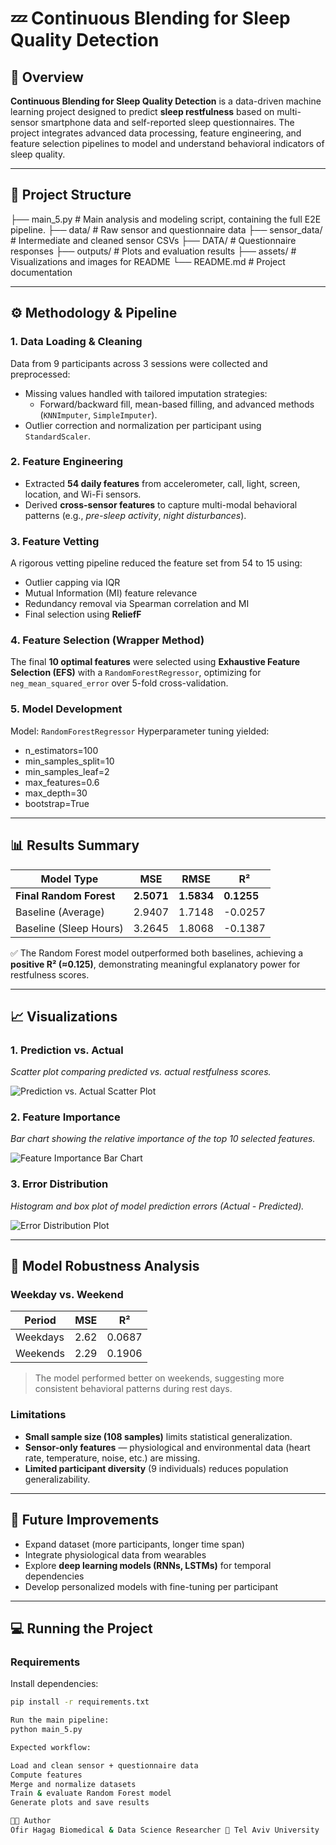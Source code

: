 # 💤 Continuous Blending for Sleep Quality Detection

## 📘 Overview
**Continuous Blending for Sleep Quality Detection** is a data-driven machine learning project designed to predict **sleep restfulness** based on multi-sensor smartphone data and self-reported sleep questionnaires.
The project integrates advanced data processing, feature engineering, and feature selection pipelines to model and understand behavioral indicators of sleep quality.

---

## 🧩 Project Structure
├── main_5.py # Main analysis and modeling script, containing the full E2E pipeline.
├── data/ # Raw sensor and questionnaire data
├── sensor_data/ # Intermediate and cleaned sensor CSVs
├── DATA/ # Questionnaire responses
├── outputs/ # Plots and evaluation results
├── assets/ # Visualizations and images for README
└── README.md # Project documentation

---

## ⚙️ Methodology & Pipeline

### **1. Data Loading & Cleaning**
Data from 9 participants across 3 sessions were collected and preprocessed:
- Missing values handled with tailored imputation strategies:
  - Forward/backward fill, mean-based filling, and advanced methods (`KNNImputer`, `SimpleImputer`).
- Outlier correction and normalization per participant using `StandardScaler`.

### **2. Feature Engineering**
- Extracted **54 daily features** from accelerometer, call, light, screen, location, and Wi-Fi sensors.
- Derived **cross-sensor features** to capture multi-modal behavioral patterns (e.g., *pre-sleep activity*, *night disturbances*).

### **3. Feature Vetting**
A rigorous vetting pipeline reduced the feature set from 54 to 15 using:
- Outlier capping via IQR
- Mutual Information (MI) feature relevance
- Redundancy removal via Spearman correlation and MI
- Final selection using **ReliefF**

### **4. Feature Selection (Wrapper Method)**
The final **10 optimal features** were selected using **Exhaustive Feature Selection (EFS)** with a `RandomForestRegressor`, optimizing for
`neg_mean_squared_error` over 5-fold cross-validation.

### **5. Model Development**
Model: `RandomForestRegressor`
Hyperparameter tuning yielded:
- n_estimators=100
- min_samples_split=10
- min_samples_leaf=2
- max_features=0.6
- max_depth=30
- bootstrap=True

---

## 📊 Results Summary

| Model Type | MSE | RMSE | R² |
|-------------|-----|------|----|
| **Final Random Forest** | **2.5071** | **1.5834** | **0.1255** |
| Baseline (Average) | 2.9407 | 1.7148 | -0.0257 |
| Baseline (Sleep Hours) | 3.2645 | 1.8068 | -0.1387 |

✅ The Random Forest model outperformed both baselines, achieving a **positive R² (≈0.125)**, demonstrating meaningful explanatory power for restfulness scores.

---

## 📈 Visualizations

### **1. Prediction vs. Actual**
*Scatter plot comparing predicted vs. actual restfulness scores.*

![Prediction vs. Actual Scatter Plot](05/assets/prediction_vs_actual.png)

### **2. Feature Importance**
*Bar chart showing the relative importance of the top 10 selected features.*

![Feature Importance Bar Chart](05/assets/feature_importance.png)

### **3. Error Distribution**
*Histogram and box plot of model prediction errors (Actual - Predicted).*

![Error Distribution Plot](05/assets/error_distribution.png)

---

## 🧠 Model Robustness Analysis

### **Weekday vs. Weekend**
| Period | MSE | R² |
|---------|-----|----|
| Weekdays | 2.62 | 0.0687 |
| Weekends | 2.29 | 0.1906 |

> The model performed better on weekends, suggesting more consistent behavioral patterns during rest days.

### **Limitations**
- **Small sample size (108 samples)** limits statistical generalization.
- **Sensor-only features** — physiological and environmental data (heart rate, temperature, noise, etc.) are missing.
- **Limited participant diversity** (9 individuals) reduces population generalizability.

---

## 🚀 Future Improvements
- Expand dataset (more participants, longer time span)
- Integrate physiological data from wearables
- Explore **deep learning models (RNNs, LSTMs)** for temporal dependencies
- Develop personalized models with fine-tuning per participant

---

## 💻 Running the Project

### **Requirements**
Install dependencies:
```bash
pip install -r requirements.txt

Run the main pipeline:
python main_5.py

Expected workflow:

Load and clean sensor + questionnaire data
Compute features
Merge and normalize datasets
Train & evaluate Random Forest model
Generate plots and save results

🧑‍💻 Author
Ofir Hagag Biomedical & Data Science Researcher 📍 Tel Aviv University
